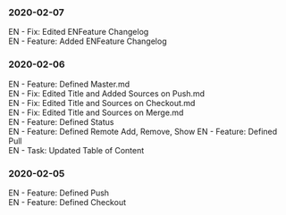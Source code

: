 ### 2020-02-07
EN - Fix: Edited ENFeature Changelog  
EN - Feature: Added ENFeature Changelog

### 2020-02-06
EN - Feature: Defined Master.md  
EN - Fix: Edited Title and Added Sources on Push.md  
EN - Fix: Edited Title and Sources on Checkout.md  
EN - Fix: Edited Title and Sources on Merge.md  
EN - Feature: Defined Status  
EN - Feature: Defined Remote Add, Remove, Show
EN - Feature: Defined Pull  
EN - Task: Updated Table of Content  
  
### 2020-02-05
EN - Feature: Defined Push  
EN - Feature: Defined Checkout


